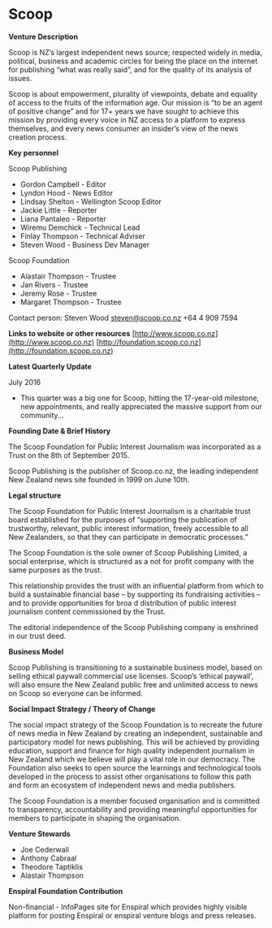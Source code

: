 # Scoop

**Venture Description**

Scoop is NZ’s largest independent news source; respected widely in media, political, business and academic circles for being the place on the internet for publishing “what was really said”, and for the quality of its analysis of issues.

Scoop is about empowerment, plurality of viewpoints, debate and equality of access to the fruits of the information age. Our mission is “to be an agent of positive change” and for 17+ years we have sought to achieve this mission by providing every voice in NZ access to a platform to express themselves, and every news consumer an insider’s view of the news creation process.

**Key personnel**

Scoop Publishing

* Gordon Campbell - Editor
* Lyndon Hood - News Editor
* Lindsay Shelton - Wellington Scoop Editor
* Jackie Little - Reporter
* Liana Pantaleo - Reporter
* Wiremu Demchick - Technical Lead
* Finlay Thompson - Technical Adviser
* Steven Wood - Business Dev Manager

Scoop Foundation

* Alastair Thompson - Trustee
* Jan Rivers - Trustee
* Jeremy Rose - Trustee
* Margaret Thompson - Trustee

Contact person: Steven Wood steven@scoop.co.nz +64 4 909 7594

**Links to website or other resources** [http://www.scoop.co.nz](http://www.scoop.co.nz) [http://foundation.scoop.co.nz](http://foundation.scoop.co.nz)

**Latest Quarterly Update**

July 2016

* This quarter was a big one for Scoop, hitting the 17-year-old milestone, new appointments, and really appreciated the massive support from our community...

**Founding Date & Brief History**

The Scoop Foundation for Public Interest Journalism was incorporated as a Trust on the 8th of September 2015.

Scoop Publishing is the publisher of Scoop.co.nz, the leading independent New Zealand news site founded in 1999 on June 10th.

**Legal structure**

The Scoop Foundation for Public Interest Journalism is a charitable trust board established for the purposes of “supporting the publication of trustworthy, relevant, public interest information, freely accessible to all New Zealanders, so that they can participate in democratic processes.”

The Scoop Foundation is the sole owner of Scoop Publishing Limited, a social enterprise, which is structured as a not for profit company with the same purposes as the trust.

This relationship provides the trust with an influential platform from which to build a sustainable financial base – by supporting its fundraising activities – and to provide opportunities for broa d distribution of public interest journalism content commissioned by the Trust.

The editorial independence of the Scoop Publishing company is enshrined in our trust deed.

**Business Model**

Scoop Publishing is transitioning to a sustainable business model, based on selling ethical paywall commercial use licenses. Scoop’s ‘ethical paywall’, will also ensure the New Zealand public free and unlimited access to news on Scoop so everyone can be informed.

**Social Impact Strategy / Theory of Change**

The social impact strategy of the Scoop Foundation is to recreate the future of news media in New Zealand by creating an independent, sustainable and participatory model for news publishing. This will be achieved by providing education, support and finance for high quality independent journalism in New Zealand which we believe will play a vital role in our democracy. The Foundation also seeks to open source the learnings and technological tools developed in the process to assist other organisations to follow this path and form an ecosystem of independent news and media publishers.

The Scoop Foundation is a member focused organisation and is committed to transparency, accountability and providing meaningful opportunities for members to participate in shaping the organisation.

**Venture Stewards**

* Joe Cederwall
* Anthony Cabraal
* Theodore Taptiklis
* Alastair Thompson

**Enspiral Foundation Contribution**

Non-financial - InfoPages site for Enspiral which provides highly visible platform for posting Enspiral or enspiral venture blogs and press releases.
